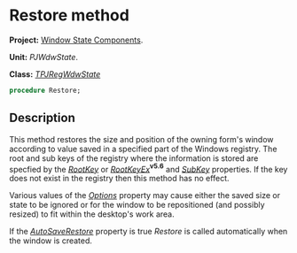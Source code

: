 # Restore method #

**Project:** [Window State Components](../API.md).

**Unit:** _PJWdwState_.

**Class:** _[TPJRegWdwState](./TPJRegWdwState.md)_

```pascal
procedure Restore;
```

## Description ##

This method restores the size and position of the owning form's window according to value saved in a specified part of the Windows registry. The root and sub keys of the registry where the information is stored are specfied by the _[RootKey](./TPJRegWdwState-RootKey.md)_ or _[RootKeyEx](./TPJRegWdwState-RootKeyEx.md)_**<sup>v5.6</sup>**  and _[SubKey](./TPJRegWdwState-SubKey.md)_ properties. If the key does not exist in the registry then this method has no effect.

Various values of the _[Options](./TPJCustomWdwState-Options.md)_ property may cause either the saved size or state to be ignored or for the window to be repositioned (and possibly resized) to fit within the desktop's work area.

If the _[AutoSaveRestore](./TPJCustomWdwState-AutoSaveRestore.md)_ property is true _Restore_ is called automatically when the window is created.
